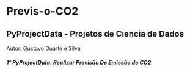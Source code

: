 # Previs-o-CO2

## PyProjectData - Projetos de Ciencia de Dados
Autor: Gustavo Duarte e Silva

##### 1° PyProjectData: Realizar Previsão De Emissão de CO2
